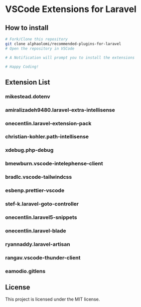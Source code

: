 # VSCode Extensions for Laravel

## How to install

```sh
# Fork/Clone this repository
git clone alphaolomi/recommended-plugins-for-laravel
# Open the repository in VSCode

# A Notification will prompt you to install the extensions

# Happy Coding!
```
## Extension List

### mikestead.dotenv
### amiralizadeh9480.laravel-extra-intellisense
### onecentlin.laravel-extension-pack
### christian-kohler.path-intellisense
### xdebug.php-debug
### bmewburn.vscode-intelephense-client
### bradlc.vscode-tailwindcss
### esbenp.prettier-vscode
### stef-k.laravel-goto-controller
### onecentlin.laravel5-snippets
### onecentlin.laravel-blade
### ryannaddy.laravel-artisan
### rangav.vscode-thunder-client
### eamodio.gitlens

## License

This project is licensed under the MIT license.
